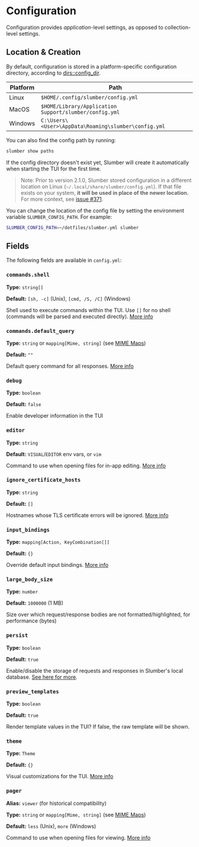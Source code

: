# Configuration

Configuration provides _application_-level settings, as opposed to collection-level settings.

## Location & Creation

By default, configuration is stored in a platform-specific configuration directory, according to [dirs::config_dir](https://docs.rs/dirs/latest/dirs/fn.config_dir.html).

| Platform | Path                                                   |
| -------- | ------------------------------------------------------ |
| Linux    | `$HOME/.config/slumber/config.yml`                     |
| MacOS    | `$HOME/Library/Application Support/slumber/config.yml` |
| Windows  | `C:\Users\<User>\AppData\Roaming\slumber\config.yml`   |

You can also find the config path by running:

```sh
slumber show paths
```

If the config directory doesn't exist yet, Slumber will create it automatically when starting the TUI for the first time.

> Note: Prior to version 2.1.0, Slumber stored configuration in a different location on Linux (`~/.local/share/slumber/config.yml`). If that file exists on your system, **it will be used in place of the newer location.** For more context, see [issue #371](https://github.com/LucasPickering/slumber/issues/371).

You can change the location of the config file by setting the environment variable `SLUMBER_CONFIG_PATH`. For example:

```sh
SLUMBER_CONFIG_PATH=~/dotfiles/slumber.yml slumber
```

## Fields

The following fields are available in `config.yml`:

<!-- toc -->

### `commands.shell`

**Type:** `string[]`

**Default:** `[sh, -c]` (Unix), `[cmd, /S, /C]` (Windows)

Shell used to execute commands within the TUI. Use `[]` for no shell (commands will be parsed and executed directly). [More info](../../user_guide/tui/filter_query.md)

### `commands.default_query`

**Type:** `string` or `mapping[Mime, string]` (see [MIME Maps](./mime.md))

**Default:** `""`

Default query command for all responses. [More info](../../user_guide/tui/filter_query.md)

### `debug`

**Type:** `boolean`

**Default:** `false`

Enable developer information in the TUI

### `editor`

**Type:** `string`

**Default:** `VISUAL`/`EDITOR` env vars, or `vim`

Command to use when opening files for in-app editing. [More info](../../user_guide/tui/editor.md#editing)

### `ignore_certificate_hosts`

**Type:** `string`

**Default:** `[]`

Hostnames whose TLS certificate errors will be ignored. [More info](../../troubleshooting/tls.md)

### `input_bindings`

**Type:** `mapping[Action, KeyCombination[]]`

**Default:** `{}`

Override default input bindings. [More info](./input_bindings.md)

### `large_body_size`

**Type:** `number`

**Default:** `1000000` (1 MB)

Size over which request/response bodies are not formatted/highlighted, for performance (bytes)

### `persist`

**Type:** `boolean`

**Default:** `true`

Enable/disable the storage of requests and responses in Slumber's local database. [See here for more](../../user_guide/database.md).

### `preview_templates`

**Type:** `boolean`

**Default:** `true`

Render template values in the TUI? If false, the raw template will be shown.

### `theme`

**Type:** `Theme`

**Default:** `{}`

Visual customizations for the TUI. [More info](./theme.md)

### `pager`

**Alias:** `viewer` (for historical compatibility)

**Type:** `string` or `mapping[Mime, string]` (see [MIME Maps](./mime.md))

**Default:** `less` (Unix), `more` (Windows)

Command to use when opening files for viewing. [More info](../../user_guide/tui/editor.md#paging)
